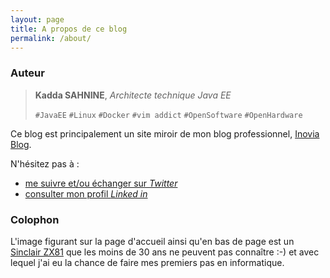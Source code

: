 ```yaml
---
layout: page
title: A propos de ce blog
permalink: /about/
---
```

### Auteur
> **Kadda SAHNINE**, 
> *Architecte technique Java EE*
>
> `#JavaEE` `#Linux` `#Docker` `#vim addict` `#OpenSoftware` `#OpenHardware`

Ce blog est principalement un site miroir de mon blog professionnel, [Inovia Blog](http://blog.inovia-conseil.fr/).

N'hésitez pas à :

- [me suivre et/ou échanger sur *Twitter*](https://twitter.com/ksahnine)
- [consulter mon profil *Linked in*](http://fr.linkedin.com/in/ksahnine)

### Colophon
L'image figurant sur la page d'accueil ainsi qu'en bas de page est un [Sinclair ZX81](https://fr.wikipedia.org/wiki/ZX81) que les moins de 30 ans ne peuvent pas connaître :-) et avec lequel j'ai eu la chance de faire mes premiers pas en informatique.
